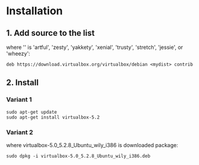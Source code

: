# Installation
## 1. Add source to the list
where  '<mydist>' is 'artful', 'zesty', 'yakkety', 'xenial', 'trusty', 'stretch', 'jessie', or 'wheezy':
````
deb https://download.virtualbox.org/virtualbox/debian <mydist> contrib
````
## 2. Install
### Variant 1
````
sudo apt-get update
sudo apt-get install virtualbox-5.2
````
### Variant 2
where virtualbox-5.0_5.2.8_Ubuntu_wily_i386 is downloaded package:
````
sudo dpkg -i virtualbox-5.0_5.2.8_Ubuntu_wily_i386.deb
````
